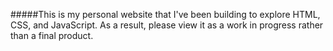 #####This is my personal website that I've been building to explore HTML, CSS, and JavaScript. As a result, please view it as a work in progress rather than a final product.